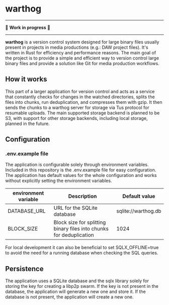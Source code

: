 # warthog

-------------

🚧 **Work in progress** 🚧

-------------

**warthog** is a version control system designed for large binary files usually present in projects in media productions 
(e.g.: DAW project files). It's written in Rust for efficiency and performance reasons. The main goal of the project is to provide a simple and efficient
way to version control large binary files and provide a solution like Git for media production workflows.

## How it works

This part of a larger application for version control and acts as a service that constantly checks for changes in the watched directories,
splits the files into chunks, run deduplication, and compresses them with gzip. It then sends the chunks to a warthog server for storage via Tus protocol for resumable uploads.
The main supported storage backend is planned to be S3, with support for other storage backends, including local storage, planned in the future.

## Configuration

### .env.example file

The application is configurable solely through environment variables. Included in this repository is the .env.example file for easy configuration.
The application has default values for the whole configuration and works without explicitly setting the environment variables.

| environment variable | Description                                                         | Default value       |
|----------------------|---------------------------------------------------------------------|---------------------|
| DATABASE_URL         | URL for the SQLite database                                         | sqlite://warthog.db | 
| BLOCK_SIZE           | Block size for splitting binary files into chunks for deduplication | 1024                |


For local development it can also be beneficial to set SQLX_OFFLINE=true to avoid the need for a running database when checking the SQL queries.

## Persistence

The application uses a SQLite database and the sqlx library solely for storing the key for creating a libp2p swarm. If the key is not present in the database, the application will generate a new one and store it.
If the database is not present, the application will create a new one.
